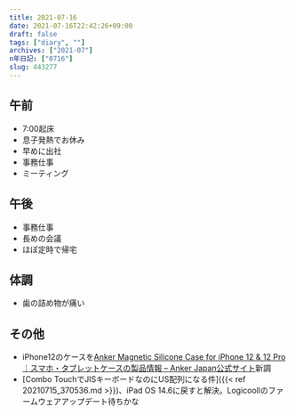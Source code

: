 ```yaml
---
title: 2021-07-16
date: 2021-07-16T22:42:26+09:00
draft: false
tags: ["diary", ""]
archives: ["2021-07"]
n年日記: ["0716"]
slug: 443277
---
```

## 午前
- 7:00起床
- 息子発熱でお休み
- 早めに出社
- 事務仕事
- ミーティング
## 午後
- 事務仕事
- 長めの会議
- ほぼ定時で帰宅
## 体調
- 歯の詰め物が痛い
## その他
- iPhone12のケースを[Anker Magnetic Silicone Case for iPhone 12 & 12 Pro｜スマホ・タブレットケースの製品情報 – Anker Japan公式サイト](https://www.ankerjapan.com/products/a2961)新調
- [Combo TouchでJISキーボードなのにUS配列になる件]({{< ref 20210715_370536.md >}})、iPad OS 14.6に戻すと解決。Logicoollのファームウェアアップデート待ちかな